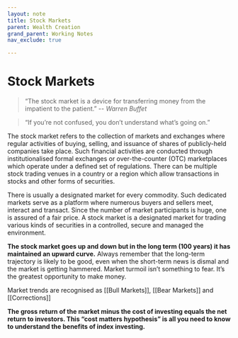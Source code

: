 ```yaml
---
layout: note
title: Stock Markets
parent: Wealth Creation
grand_parent: Working Notes
nav_exclude: true

---
```

# Stock Markets
> “The stock market is a device for transferring money from the impatient to the patient.” -- _Warren Buffet_

> “If you’re not confused, you don’t understand what’s going on.”

The stock market refers to the collection of markets and exchanges where regular activities of buying, selling, and issuance of shares of publicly-held companies take place. Such financial activities are conducted through institutionalised formal exchanges or over-the-counter (OTC) marketplaces which operate under a defined set of regulations. There can be multiple stock trading venues in a country or a region which allow transactions in stocks and other forms of securities.

There is usually a designated market for every commodity. Such dedicated markets serve as a platform where numerous buyers and sellers meet, interact and transact. Since the number of market participants is huge, one is assured of a fair price. A stock market is a designated market for trading various kinds of securities in a controlled, secure and managed the environment.

**The stock market goes up and down but in the long term (100 years) it has maintained an upward curve.** Always remember that the long-term trajectory is likely to be good, even when the short-term news is dismal and the market is getting hammered. Market turmoil isn’t something to fear. It’s the greatest opportunity to make money.

Market trends are recognised as [[Bull Markets]], [[Bear Markets]] and [[Corrections]]

**The gross return of the market minus the cost of investing equals the net return to investors. This “cost matters hypothesis” is all you need to know to understand the benefits of index investing.**
